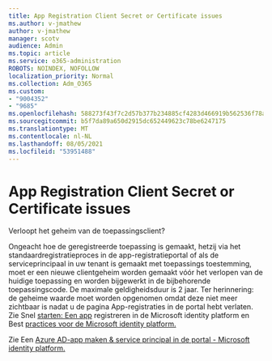 ```yaml
---
title: App Registration Client Secret or Certificate issues
ms.author: v-jmathew
author: v-jmathew
manager: scotv
audience: Admin
ms.topic: article
ms.service: o365-administration
ROBOTS: NOINDEX, NOFOLLOW
localization_priority: Normal
ms.collection: Adm_O365
ms.custom:
- "9004352"
- "9685"
ms.openlocfilehash: 588273f43f7c2d57b377b234885cf4283d466919b562536f78a64356422f9f9f
ms.sourcegitcommit: b5f7da89a650d2915dc652449623c78be6247175
ms.translationtype: MT
ms.contentlocale: nl-NL
ms.lasthandoff: 08/05/2021
ms.locfileid: "53951488"
---
```

# <a name="app-registration-client-secret-or-certificate-issues"></a>App Registration Client Secret or Certificate issues

Verloopt het geheim van de toepassingsclient?

Ongeacht hoe de geregistreerde toepassing is gemaakt, hetzij via het standaardregistratieproces in de app-registratieportal of als de serviceprincipaal in uw tenant is gemaakt met toepassings toestemming, moet er een nieuwe clientgeheim worden gemaakt vóór het verlopen van de huidige toepassing en worden bijgewerkt in de bijbehorende toepassingscode. De maximale geldigheidsduur is 2 jaar. Ter herinnering: de geheime waarde moet worden opgenomen omdat deze niet meer zichtbaar is nadat u de pagina App-registraties in de portal hebt verlaten. Zie Snel [starten: Een app](https://docs.microsoft.com/azure/active-directory/develop/quickstart-register-app) registreren in de Microsoft identity platform en Best [practices voor de Microsoft identity platform.](https://docs.microsoft.com/azure/active-directory/develop/identity-platform-integration-checklist#security)

Zie Een [Azure AD-app maken & service principal in de portal - Microsoft identity platform.](https://docs.microsoft.com/azure/active-directory/develop/howto-create-service-principal-portal)
